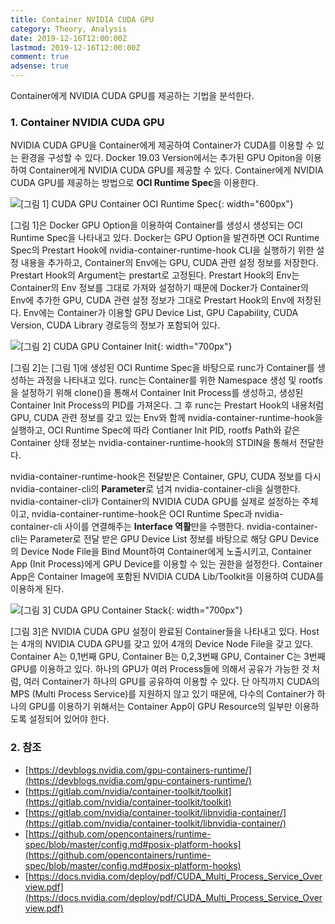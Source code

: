 ```yaml
---
title: Container NVIDIA CUDA GPU
category: Theory, Analysis
date: 2019-12-16T12:00:00Z
lastmod: 2019-12-16T12:00:00Z
comment: true
adsense: true
---
```


Container에게 NVIDIA CUDA GPU를 제공하는 기법을 분석한다.

### 1. Container NVIDIA CUDA GPU

NVIDIA CUDA GPU을 Container에게 제공하여 Container가 CUDA를 이용할 수 있는 환경을 구성할 수 있다. Docker 19.03 Version에서는 추가된 GPU Opiton을 이용하여 Container에게 NVIDIA CUDA GPU를 제공할 수 있다. Container에게 NVIDIA CUDA GPU를 제공하는 방법으로 **OCI Runtime Spec**을 이용한다.

![[그림 1] CUDA GPU Container OCI Runtime Spec]({{site.baseurl}}/images/theory_analysis/Container_NVIDA_CUDA_GPU/CUDA_Container_Runtime_Spec.PNG){: width="600px"}

[그림 1]은 Docker GPU Option을 이용하여 Container를 생성시 생성되는 OCI Runtime Spec을 나타내고 있다. Docker는 GPU Option을 발견하면 OCI Runtime Spec의 Prestart Hook에 nvidia-container-runtime-hook CLI을 실행하기 위한 설정 내용을 추가하고, Container의 Env에는 GPU, CUDA 관련 설정 정보를 저장한다. Prestart Hook의 Argument는 prestart로 고정된다. Prestart Hook의 Env는 Container의 Env 정보를 그대로 가져와 설정하기 때문에 Docker가 Container의 Env에 추가한 GPU, CUDA 관련 설정 정보가 그대로 Prestart Hook의 Env에 저장된다. Env에는 Container가 이용할 GPU Device List, GPU Capability, CUDA Version, CUDA Library 경로등의 정보가 포함되어 있다.

![[그림 2] CUDA GPU Container Init]({{site.baseurl}}/images/theory_analysis/Container_NVIDA_CUDA_GPU/CUDA_Container_Init.PNG){: width="700px"}

[그림 2]는 [그림 1]에 생성된 OCI Runtime Spec을 바탕으로 runc가 Container를 생성하는 과정을 나타내고 있다. runc는 Container를 위한 Namespace 생성 및 rootfs을 설정하기 위해 clone()을 통해서 Container Init Process를 생성하고, 생성된 Container Init Process의 PID를 가져온다. 그 후 runc는 Prestart Hook의 내용처럼 GPU, CUDA 관련 정보를 갖고 있는 Env와 함께 nvidia-container-runtime-hook을 실행하고, OCI Runtime Spec에 따라 Contianer Init PID, rootfs Path와 같은 Container 상태 정보는 nvidia-container-runtime-hook의 STDIN을 통해서 전달한다. 

nvidia-container-runtime-hook은 전달받은 Container, GPU, CUDA 정보를 다시 nvidia-container-cli의 **Parameter**로 넘겨 nvidia-container-cli을 실행한다. nvidia-container-cli가 Container의 NVIDIA CUDA GPU를 실제로 설정하는 주체이고, nvidia-container-runtime-hook은 OCI Runtime Spec과 nvidia-container-cli 사이를 연결해주는 **Interface 역활**만을 수행한다. nvidia-container-cli는 Parameter로 전달 받은 GPU Device List 정보를 바탕으로 해당 GPU Device의 Device Node File을 Bind Mount하여 Container에게 노출시키고, Container App (Init Process)에게 GPU Device를 이용할 수 있는 권한을 설정한다. Container App은 Container Image에 포함된 NVIDIA CUDA Lib/Toolkit을 이용하여 CUDA를 이용하게 된다.

![[그림 3] CUDA GPU Container Stack]({{site.baseurl}}/images/theory_analysis/Container_NVIDA_CUDA_GPU/CUDA_Container_Stack.PNG){: width="700px"}

[그림 3]은 NVIDIA CUDA GPU 설정이 완료된 Container들을 나타내고 있다. Host는 4개의 NVIDIA CUDA GPU를 갖고 있어 4개의 Device Node File을 갖고 있다. Container A는 0,1번째 GPU, Container B는 0,2,3번째 GPU, Container C는 3번째 GPU를 이용하고 있다. 하나의 GPU가 여러 Process들에 의해서 공유가 가능한 것 처럼, 여러 Container가 하나의 GPU를 공유하여 이용할 수 있다. 단 아직까지 CUDA의 MPS (Multi Process Service)를 지원하지 않고 있기 때문에, 다수의 Container가 하나의 GPU를 이용하기 위해서는 Container App이 GPU Resource의 일부만 이용하도록 설정되어 있어야 한다.

### 2. 참조

* [https://devblogs.nvidia.com/gpu-containers-runtime/](https://devblogs.nvidia.com/gpu-containers-runtime/)
* [https://gitlab.com/nvidia/container-toolkit/toolkit](https://gitlab.com/nvidia/container-toolkit/toolkit)
* [https://gitlab.com/nvidia/container-toolkit/libnvidia-container/](https://gitlab.com/nvidia/container-toolkit/libnvidia-container/)
* [https://github.com/opencontainers/runtime-spec/blob/master/config.md#posix-platform-hooks](https://github.com/opencontainers/runtime-spec/blob/master/config.md#posix-platform-hooks)
* [https://docs.nvidia.com/deploy/pdf/CUDA_Multi_Process_Service_Overview.pdf](https://docs.nvidia.com/deploy/pdf/CUDA_Multi_Process_Service_Overview.pdf)